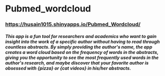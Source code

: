# Pubmed_wordcloud
### https://husain1015.shinyapps.io/Pubmed_Wordcloud/
##### This app is a fun tool for researchers and academics who want to gain insight into the work of a specific author without having to read through countless abstracts. By simply providing the author's name, the app creates a word cloud based on the frequency of words in the abstracts, giving you the opportunity to see the most frequently used words in the author's research, and maybe discover that your favorite author is obsessed with {pizza} or {cat videos} in his/her abstracts.
